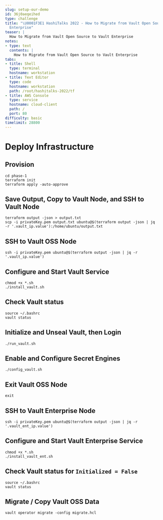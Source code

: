 ```yaml
---
slug: setup-our-demo
id: 36j0aeqeihed
type: challenge
title: "\U0001F3E1 HashiTalks 2022 - How to Migrate from Vault Open Source to Vault
  Enterprise"
teaser: |
  How to Migrate from Vault Open Source to Vault Enterprise
notes:
- type: text
  contents: |
    How to Migrate from Vault Open Source to Vault Enterprise
tabs:
- title: Shell
  type: terminal
  hostname: workstation
- title: Text Editor
  type: code
  hostname: workstation
  path: /root/hashitalks-2022/tf
- title: AWS Console
  type: service
  hostname: cloud-client
  path: /
  port: 80
difficulty: basic
timelimit: 28800
---
```


Deploy Infrastructure
==================================

## Provision
```
cd phase-1
terraform init
terraform apply -auto-approve
```

## Save Output, Copy to Vault Node, and SSH to Vault Node
```
terraform output -json > output.txt
scp -i privateKey.pem output.txt ubuntu@$(terraform output -json | jq -r '.vault_ip.value'):/home/ubuntu/output.txt
```

## SSH to Vault OSS Node
```
ssh -i privateKey.pem ubuntu@$(terraform output -json | jq -r '.vault_ip.value')
```

## Configure and Start Vault Service
```
chmod +x *.sh
./install_vault.sh
```

## Check Vault status
```
source ~/.bashrc
vault status
```

## Initialize and Unseal Vault, then Login
```
./run_vault.sh
```

## Enable and Configure Secret Engines

```
./config_vault.sh
```

## Exit Vault OSS Node
```
exit
```

## SSH to Vault Enterprise Node
```
ssh -i privateKey.pem ubuntu@$(terraform output -json | jq -r '.vault_ent_ip.value')
```

## Configure and Start Vault Enterprise Service
```
chmod +x *.sh
./install_vault_ent.sh
```

## Check Vault status for `Initialized = False`
```
source ~/.bashrc
vault status
```

## Migrate / Copy Vault OSS Data
```
vault operator migrate -config migrate.hcl
```